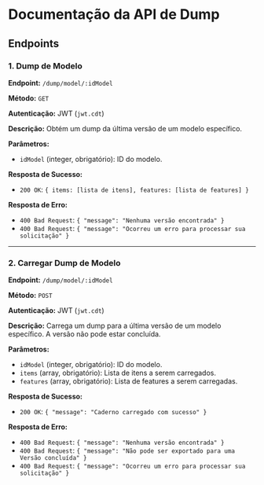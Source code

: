 # Documentação da API de Dump

## Endpoints

### 1. Dump de Modelo
**Endpoint:** `/dump/model/:idModel`

**Método:** `GET`

**Autenticação:** JWT (`jwt.cdt`)

**Descrição:** Obtém um dump da última versão de um modelo específico.

**Parâmetros:**
- `idModel` (integer, obrigatório): ID do modelo.

**Resposta de Sucesso:**
- `200 OK`: `{ items: [lista de itens], features: [lista de features] }`

**Resposta de Erro:**
- `400 Bad Request`: `{ "message": "Nenhuma versão encontrada" }`
- `400 Bad Request`: `{ "message": "Ocorreu um erro para processar sua solicitação" }`

---

### 2. Carregar Dump de Modelo
**Endpoint:** `/dump/model/:idModel`

**Método:** `POST`

**Autenticação:** JWT (`jwt.cdt`)

**Descrição:** Carrega um dump para a última versão de um modelo específico. A versão não pode estar concluída.

**Parâmetros:**
- `idModel` (integer, obrigatório): ID do modelo.
- `items` (array, obrigatório): Lista de itens a serem carregados.
- `features` (array, obrigatório): Lista de features a serem carregadas.

**Resposta de Sucesso:**
- `200 OK`: `{ "message": "Caderno carregado com sucesso" }`

**Resposta de Erro:**
- `400 Bad Request`: `{ "message": "Nenhuma versão encontrada" }`
- `400 Bad Request`: `{ "message": "Não pode ser exportado para uma Versão concluída" }`
- `400 Bad Request`: `{ "message": "Ocorreu um erro para processar sua solicitação" }`
